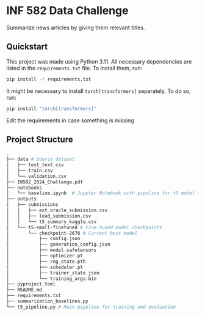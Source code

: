 # INF 582 Data Challenge

Summarize news articles by giving them relevant titles.

## Quickstart

This project was made using Python 3.11.
All necessary dependencies are listed in the `requirements.txt` file. To install them, run:

```bash
pip install -r requirements.txt
```

It might be necessary to install `torch[transformers]` separately. To do so, run:
```bash
pip install "torch[transformers]"
```
Edit the requirements in case something is missing

## Project Structure

```bash
.
├── data # Source dataset
│   ├── test_text.csv
│   ├── train.csv
│   └── validation.csv
├── IN582_2024_Challenge.pdf
├── notebooks
│   └── baseline.ipynb  # Jupyter Notebook with pipeline for t5 model training and evaluation
├── outputs
│   ├── submissions
│   │   ├── ext_oracle_submission.csv
│   │   ├── lead_submission.csv
│   │   └── t5_summary_kaggle.csv
│   └── t5-small-finetuned # Fine-tuned model checkpoints
│       └── checkpoint-2676 # Current best model
│           ├── config.json
│           ├── generation_config.json
│           ├── model.safetensors
│           ├── optimizer.pt
│           ├── rng_state.pth
│           ├── scheduler.pt
│           ├── trainer_state.json
│           └── training_args.bin
├── pyproject.toml
├── README.md
├── requirements.txt
├── summarization_baselines.py
└── t5_pipeline.py # Main pipeline for training and evaluation 
```
```
